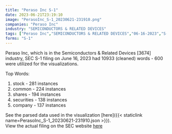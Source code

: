 ```yaml
---
title: "Peraso Inc S-1"
date: 2023-06-21T23:19:10
image: "PerasoInc_S-1_20230621-231910.png"
companies: "Peraso Inc"
industry: "SEMICONDUCTORS & RELATED DEVICES"
tags: ["Peraso Inc","SEMICONDUCTORS & RELATED DEVICES","06-16-2023","S-1"]
forms: "S-1"
---
```

Peraso Inc, which is in the Semiconductors & Related Devices [3674] industry, SEC S-1 filing on June 16, 2023 had 10933 (cleaned) words - 600 were utilized for the visualizations.

Top Words:
1. stock - 281 instances
2. common - 224 instances
3. shares - 194 instances
4. securities - 138 instances
5. company - 137 instances


See the parsed data used in the visualization [here]({{< staticlink name=PerasoInc_S-1_20230621-231910.json >}}).  
View the actual filing on the SEC website [here](https://www.sec.gov/Archives/edgar/data/890394/0001213900-23-049678.txt)
